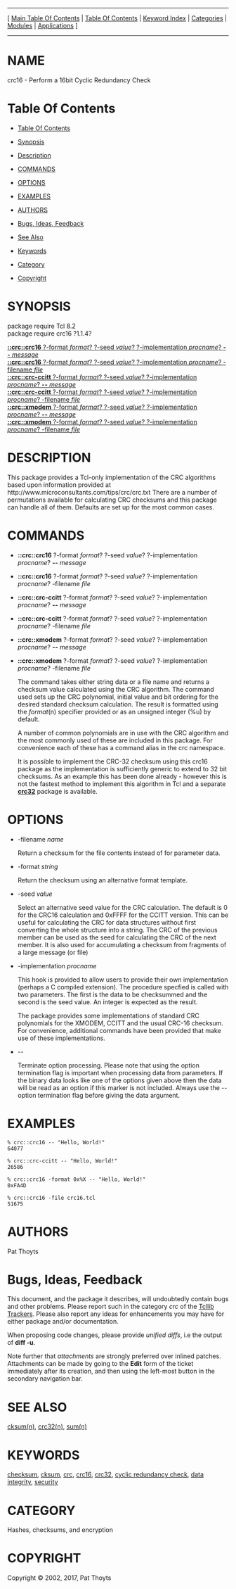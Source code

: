 
[//000000001]: # (crc16 \- Cyclic Redundancy Checks)
[//000000002]: # (Generated from file 'crc16\.man' by tcllib/doctools with format 'markdown')
[//000000003]: # (Copyright &copy; 2002, 2017, Pat Thoyts)
[//000000004]: # (crc16\(n\) 1\.1\.4 tcllib "Cyclic Redundancy Checks")

<hr> [ <a href="../../../../toc.md">Main Table Of Contents</a> &#124; <a
href="../../../toc.md">Table Of Contents</a> &#124; <a
href="../../../../index.md">Keyword Index</a> &#124; <a
href="../../../../toc0.md">Categories</a> &#124; <a
href="../../../../toc1.md">Modules</a> &#124; <a
href="../../../../toc2.md">Applications</a> ] <hr>

# NAME

crc16 \- Perform a 16bit Cyclic Redundancy Check

# <a name='toc'></a>Table Of Contents

  - [Table Of Contents](#toc)

  - [Synopsis](#synopsis)

  - [Description](#section1)

  - [COMMANDS](#section2)

  - [OPTIONS](#section3)

  - [EXAMPLES](#section4)

  - [AUTHORS](#section5)

  - [Bugs, Ideas, Feedback](#section6)

  - [See Also](#seealso)

  - [Keywords](#keywords)

  - [Category](#category)

  - [Copyright](#copyright)

# <a name='synopsis'></a>SYNOPSIS

package require Tcl 8\.2  
package require crc16 ?1\.1\.4?  

[__::crc::crc16__ ?\-format *format*? ?\-seed *value*? ?\-implementation *procname*? __\-\-__ *message*](#1)  
[__::crc::crc16__ ?\-format *format*? ?\-seed *value*? ?\-implementation *procname*? \-filename *file*](#2)  
[__::crc::crc\-ccitt__ ?\-format *format*? ?\-seed *value*? ?\-implementation *procname*? __\-\-__ *message*](#3)  
[__::crc::crc\-ccitt__ ?\-format *format*? ?\-seed *value*? ?\-implementation *procname*? \-filename *file*](#4)  
[__::crc::xmodem__ ?\-format *format*? ?\-seed *value*? ?\-implementation *procname*? __\-\-__ *message*](#5)  
[__::crc::xmodem__ ?\-format *format*? ?\-seed *value*? ?\-implementation *procname*? \-filename *file*](#6)  

# <a name='description'></a>DESCRIPTION

This package provides a Tcl\-only implementation of the CRC algorithms based upon
information provided at http://www\.microconsultants\.com/tips/crc/crc\.txt There
are a number of permutations available for calculating CRC checksums and this
package can handle all of them\. Defaults are set up for the most common cases\.

# <a name='section2'></a>COMMANDS

  - <a name='1'></a>__::crc::crc16__ ?\-format *format*? ?\-seed *value*? ?\-implementation *procname*? __\-\-__ *message*

  - <a name='2'></a>__::crc::crc16__ ?\-format *format*? ?\-seed *value*? ?\-implementation *procname*? \-filename *file*

  - <a name='3'></a>__::crc::crc\-ccitt__ ?\-format *format*? ?\-seed *value*? ?\-implementation *procname*? __\-\-__ *message*

  - <a name='4'></a>__::crc::crc\-ccitt__ ?\-format *format*? ?\-seed *value*? ?\-implementation *procname*? \-filename *file*

  - <a name='5'></a>__::crc::xmodem__ ?\-format *format*? ?\-seed *value*? ?\-implementation *procname*? __\-\-__ *message*

  - <a name='6'></a>__::crc::xmodem__ ?\-format *format*? ?\-seed *value*? ?\-implementation *procname*? \-filename *file*

    The command takes either string data or a file name and returns a checksum
    value calculated using the CRC algorithm\. The command used sets up the CRC
    polynomial, initial value and bit ordering for the desired standard checksum
    calculation\. The result is formatted using the *format*\(n\) specifier
    provided or as an unsigned integer \(%u\) by default\.

    A number of common polynomials are in use with the CRC algorithm and the
    most commonly used of these are included in this package\. For convenience
    each of these has a command alias in the crc namespace\.

    It is possible to implement the CRC\-32 checksum using this crc16 package as
    the implementation is sufficiently generic to extend to 32 bit checksums\. As
    an example this has been done already \- however this is not the fastest
    method to implement this algorithm in Tcl and a separate
    __[crc32](crc32\.md)__ package is available\.

# <a name='section3'></a>OPTIONS

  - \-filename *name*

    Return a checksum for the file contents instead of for parameter data\.

  - \-format *string*

    Return the checksum using an alternative format template\.

  - \-seed *value*

    Select an alternative seed value for the CRC calculation\. The default is 0
    for the CRC16 calculation and 0xFFFF for the CCITT version\. This can be
    useful for calculating the CRC for data structures without first converting
    the whole structure into a string\. The CRC of the previous member can be
    used as the seed for calculating the CRC of the next member\. It is also used
    for accumulating a checksum from fragments of a large message \(or file\)

  - \-implementation *procname*

    This hook is provided to allow users to provide their own implementation
    \(perhaps a C compiled extension\)\. The procedure specfied is called with two
    parameters\. The first is the data to be checksummed and the second is the
    seed value\. An integer is expected as the result\.

    The package provides some implementations of standard CRC polynomials for
    the XMODEM, CCITT and the usual CRC\-16 checksum\. For convenience, additional
    commands have been provided that make use of these implementations\.

  - \-\-

    Terminate option processing\. Please note that using the option termination
    flag is important when processing data from parameters\. If the binary data
    looks like one of the options given above then the data will be read as an
    option if this marker is not included\. Always use the *\-\-* option
    termination flag before giving the data argument\.

# <a name='section4'></a>EXAMPLES

    % crc::crc16 -- "Hello, World!"
    64077

    % crc::crc-ccitt -- "Hello, World!"
    26586

    % crc::crc16 -format 0x%X -- "Hello, World!"
    0xFA4D

    % crc::crc16 -file crc16.tcl
    51675

# <a name='section5'></a>AUTHORS

Pat Thoyts

# <a name='section6'></a>Bugs, Ideas, Feedback

This document, and the package it describes, will undoubtedly contain bugs and
other problems\. Please report such in the category *crc* of the [Tcllib
Trackers](http://core\.tcl\.tk/tcllib/reportlist)\. Please also report any ideas
for enhancements you may have for either package and/or documentation\.

When proposing code changes, please provide *unified diffs*, i\.e the output of
__diff \-u__\.

Note further that *attachments* are strongly preferred over inlined patches\.
Attachments can be made by going to the __Edit__ form of the ticket
immediately after its creation, and then using the left\-most button in the
secondary navigation bar\.

# <a name='seealso'></a>SEE ALSO

[cksum\(n\)](cksum\.md), [crc32\(n\)](crc32\.md), [sum\(n\)](sum\.md)

# <a name='keywords'></a>KEYWORDS

[checksum](\.\./\.\./\.\./\.\./index\.md\#checksum),
[cksum](\.\./\.\./\.\./\.\./index\.md\#cksum), [crc](\.\./\.\./\.\./\.\./index\.md\#crc),
[crc16](\.\./\.\./\.\./\.\./index\.md\#crc16),
[crc32](\.\./\.\./\.\./\.\./index\.md\#crc32), [cyclic redundancy
check](\.\./\.\./\.\./\.\./index\.md\#cyclic\_redundancy\_check), [data
integrity](\.\./\.\./\.\./\.\./index\.md\#data\_integrity),
[security](\.\./\.\./\.\./\.\./index\.md\#security)

# <a name='category'></a>CATEGORY

Hashes, checksums, and encryption

# <a name='copyright'></a>COPYRIGHT

Copyright &copy; 2002, 2017, Pat Thoyts
